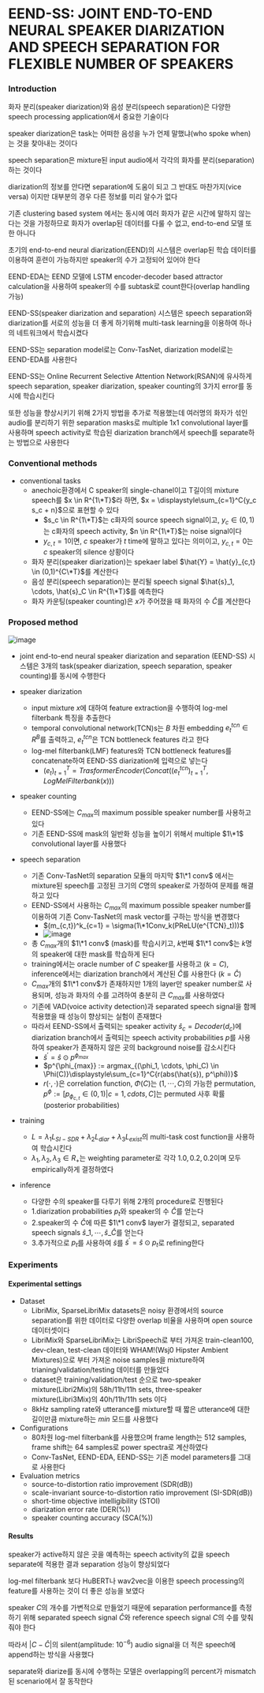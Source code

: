 # EEND-SS: JOINT END-TO-END NEURAL SPEAKER DIARIZATION AND SPEECH SEPARATION FOR FLEXIBLE NUMBER OF SPEAKERS

### Introduction

화자 분리(speaker diarization)와 음성 분리(speech separation)은 다양한 speech processing application에서 중요한 기술이다

speaker diarization은 task는 어떠한 음성을 누가 언제 말했냐(who spoke when)는 것을 찾아내는 것이다

speech separation은 mixture된 input audio에서 각각의 화자를 분리(separation)하는 것이다

diarization의 정보를 안다면 separation에 도움이 되고 그 반대도 마찬가지(vice versa) 이지만 대부분의 경우 다른 정보를 미리 알수가 없다


기존 clustering based system 에서는 동시에 여러 화자가 같은 시간에 말하지 않는 다는 것을 가정하므로 화자가 overlap된 데이터를 다룰 수 없고, end-to-end 모델 또한 아니다

초기의 end-to-end neural diarization(EEND)의 시스템은 overlap된 학습 데이터를 이용하여 훈련이 가능하지만 speaker의 수가 고정되어 있어야 한다

EEND-EDA는 EEND 모델에 LSTM encoder-decoder based attractor calculation을 사용하여 speaker의 수를 subtask로 count한다(overlap handling 가능)

EEND-SS(speaker diarization and separation) 시스템은 speech separation와 diarization를 서로의 성능을 더 좋게 하기위해 multi-task learning을 이용하여  하나의 네트워크에서 학습시켰다 

EEND-SS는 separation model로는 Conv-TasNet, diarization model로는 EEND-EDA를 사용한다

EEND-SS는 Online Recurrent Selective Attention Network(RSAN)에 유사하게 speech separation, speaker diarization, speaker counting의 3가지 error를 동시에 학습시킨다

또한 성능을 향상시키기 위해 2가지 방법을 추가로 적용했는데
여러명의 화자가 섞인 audio를 분리하기 위한 separation masks로 multiple 1x1 convolutional layer를 사용하며
speech activity로 학습된 diarization branch에서 speech를 separate하는 방법으로 사용한다


### Conventional methods

- conventional tasks
  - anechoic환경에서 C speaker의 single-chanel이고 T길이의 mixture speech를 $x \in R^{1\*T}$라 하면, $x = \displaystyle\sum_{c=1}^C{y_c s_c + n}$으로 표현할 수 있다
    - $s_c \in R^{1\*T}$는 c화자의 source speech signal이고, $y_c \in (0,1)$는 c화자의 speech activity, $n \in R^{1\*T}$는 noise signal이다
    - $y_{c,t} = 1$이면, $c$ speaker가 $t$ time에 말하고 있다는 의미이고,  $y_{c,t} = 0$는 $c$ speaker의 silence 상황이다
  - 화자 분리(speaker diarization)는 spekaer label $\hat{Y} = \hat{y}_{c,t} \in (0,1)^{C\*T}$를 계산한다
  - 음성 분리(speech separation)는 분리될 speech signal $\hat{s}_1, \cdots, \hat{s}_C \in R^{1\*T}$를 예측한다
  - 화자 카운팅(speaker counting)은 $x$가 주어졌을 때 화자의 수 $\hat{C}$를 계산한다


### Proposed method
![image](https://github.com/kimho1wq/TIL/assets/15611500/dab20095-6c35-4ce0-9aae-07a1fe698d38)

- joint end-to-end neural speaker diarization and separation (EEND-SS) 시스템은 3개의 task(speaker diarization, speech separation, speaker counting)를 동시에 수행한다

- speaker diarization
  - input mixture $x$에 대하여 feature extraction을 수행하여 log-mel filterbank 특징을 추출한다
  - temporal convolutional network(TCN)s는 $B$ 차원 embedding $e_t^{tcn} \in R^B$를 출력하고, $e_t^{tcn}$은 TCN bottleneck features 라고 한다
  - log-mel filterbank(LMF) features와 TCN bottleneck features를 concatenate하여 EEND-SS diarization에 입력으로 넣는다
    - $(e_t)^T_{t=1} = TrasformerEncoder(Concat((e_t^{tcn})_{t=1}^T, LogMelFilterbank(x)))$
- speaker counting
  - EEND-SS에는 $C_{max}$의 maximum possible speaker number를 사용하고 있다
  - 기존 EEND-SS에 mask의 일반화 성능을 높이기 위해서 multiple $1\*1$ convolutional layer를 사용했다
- speech separation  
  - 기존 Conv-TasNet의 separation 모듈의 마지막 $1\*1 conv$ 에서는 mixture된 speech를 고정된 크기의 $C$명의 speaker로 가정하여 문제를 해결하고 있다
  - EEND-SS에서 사용하는 $C_{max}$의 maximum possible speaker number를 이용하여 기존 Conv-TasNet의 mask vector를 구하는 방식을 변경했다
    - $(m_{c,t})^k_{c=1} = \sigma(1\*1Conv_k(PReLU(e^{TCN}_t)))$
    - ![image](https://github.com/kimho1wq/TIL/assets/15611500/1a686225-2c34-4ac3-8181-952aba33481a)
  - 총 $C_{max}$개의  $1\*1 conv$ (mask)를 학습시키고, $k$번째 $1\*1 conv$는 $k$명의 speaker에 대한 mask를 학습하게 된다
  - training에서는 oracle number of $C$ speaker를 사용하고 $(k=C)$, inference에서는 diarization branch에서 계산된 $\hat{C}$를 사용한다 $(k=\hat{C})$
  - $C_{max}$개의 $1\*1 conv$가 존재하지만 1개의 layer만 speaker number로 사용되며, 성능과 화자의 수를 고려하여 충분히 큰 $C_{max}$를 사용하였다
  - 기존에 VAD(voice activity detection)과 separated speech signal을 함께 적용했을 때 성능이 향상되는 실험이 존재했다
  - 따라서 EEND-SS에서 출력되는 speaker activity $\hat{s}_c = Decoder(d_c)$에 diarization branch에서 출력되는 speech activity probabilities $p$를 사용하여 speaker가 존재하지 않은 곳의 background noise를 감소시킨다
    - $\hat{s}^\prime = \hat{s} \odot p^{\phi_{max}}$
    - $p^{\phi_{max}} := argmax_{(\phi_1, \cdots, \phi_C) \in \Phi(C)}\displaystyle\sum_{c=1}^C{r(abs(\hat{s}), p^\phi))}$
    - $r(\cdot, \cdot)$은 correlation function, $\Phi(C)$는 $(1,\cdots, C)$의 가능한 permutation, $p^\phi := [p_{\phi_{c,t}} \in (0,1) | c = 1,cdots,C]$는 permuted 사후 확률(posterior probabilities)

- training
  - $L = \lambda_1 L_{SI-SDR} + \lambda_2 L_{diar} + \lambda_3 L_{exist}$의 multi-task cost function을 사용하여 학습시킨다
  - $\lambda_1, \lambda_2, \lambda_3 \in R_{+}$는 weighting parameter로 각각 $1.0, 0.2, 0.2$이며 모두 empirically하게 결정하였다

- inference
  - 다양한 수의 speaker를 다루기 위해 2개의 procedure로 진행된다
  - 1.diarization probabilities $p_t$와 speaker의 수 $\hat{C}$를 얻는다
  - 2.speaker의 수 $\hat{C}$에 따른 $1\*1 conv$ layer가 결정되고, separated speech signals $\hat{s}\_1, \cdots, \hat{s}\_{\hat{C}}$를 얻는다
  - 3.추가적으로 $p_t$를 사용하여 $\hat{s}$를 $\hat{s}^\prime = \hat{s} \odot p_t$로 refining한다




### Experiments 

#### Experimental settings
- Dataset
  - LibriMix, SparseLibriMix datasets은 noisy 환경에서의 source separation를 위한 데이터로 다양한 overlap 비율을 사용하며 open source 데이터셋이다
  - LibriMix와 SparseLibriMix는 LibriSpeech로 부터 가져온 train-clean100, dev-clean, test-clean 데이터와 WHAM!(Wsj0 Hipster Ambient Mixtures)으로 부터 가져온 noise samples을 mixture하여 trianing/validation/testing 데이터를 만들었다
  - dataset은 training/validation/test 순으로 two-speaker mixture(Libri2Mix)의 58h/11h/11h sets, three-speaker mixture(Libri3Mix)의 40h/11h/11h sets 이다
  - 8kHz sampling rate와 utterance를 mixture할 때 짧은 utterance에 대한 길이만큼 mixture하는 $min$ 모드를 사용했다
- Configurations
  - 80차원 log-mel filterbank를 사용했으며 frame length는 512 samples, frame shift는 64 samples로 power spectra로 계산하였다
  - Conv-TasNet, EEND-EDA, EEND-SS는 기존 model parameters를 그대로 사용한다
- Evaluation metrics
  - source-to-distortion ratio improvement (SDR(dB))
  - scale-invariant source-to-distortion ratio improvement (SI-SDR(dB))
  - short-time objective intelligibility (STOI)
  - diarization error rate (DER(%))
  - speaker counting accuracy (SCA(%))

  
#### Results

speaker가 active하지 않은 곳을 예측하는 speech activity의 값을 speech separate에 적용한 결과 separation 성능이 향상되었다

log-mel filterbank 보다 HuBERT나 wav2vec을 이용한 speech processing의 feature를 사용하는 것이 더 좋은 성능을 보였다

speaker $C$의 개수를 가변적으로 만들었기 때문에 separation performance를 측정하기 위해 separated speech signal $\hat{C}$와 reference speech signal $C$의 수를 맞춰줘야 한다

따라서 $|C-\hat{C}|$의 silent(amplitude: $10^{-6}$) audio signal을 더 적은 speech에 append하는 방식을 사용했다

separate와 diarize를 동시에 수행하는 모델은 overlapping의 percent가 mismatch된 scenario에서 잘 동작한다










